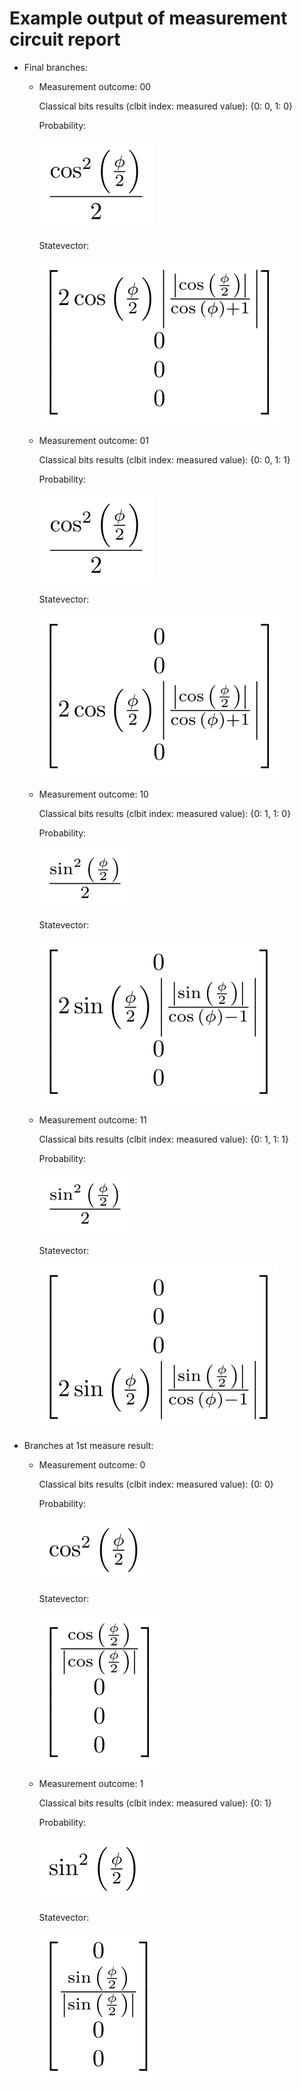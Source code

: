 # Example output of measurement circuit report

- Final branches:

  * Measurement outcome: 00

    Classical bits results (clbit index: measured value): {0: 0, 1: 0}

    Probability:

    ![P00](equations/measurement/P00.svg)

    Statevector:

    ![psi00](equations/measurement/psi00.svg)

  * Measurement outcome: 01

    Classical bits results (clbit index: measured value): {0: 0, 1: 1}

    Probability:

    ![P01](equations/measurement/P00.svg)

    Statevector:

    ![psi01](equations/measurement/psi01.svg)


  * Measurement outcome: 10

    Classical bits results (clbit index: measured value): {0: 1, 1: 0}

    Probability:

    ![P10](equations/measurement/P10.svg)

    Statevector:

    ![psi10](equations/measurement/psi10.svg)


  * Measurement outcome: 11

    Classical bits results (clbit index: measured value): {0: 1, 1: 1}

    Probability:

    ![P11](equations/measurement/P11.svg)

    Statevector:

    ![psi11](equations/measurement/psi11.svg)

- Branches at 1st measure result:

  * Measurement outcome: 0

    Classical bits results (clbit index: measured value): {0: 0}

    Probability:

    ![P0](equations/measurement/P0.svg)

    Statevector:

    ![psi0](equations/measurement/psi0.svg)

  * Measurement outcome: 1

    Classical bits results (clbit index: measured value): {0: 1}

    Probability:

    ![P1](equations/measurement/P1.svg)

    Statevector:

    ![psi1](equations/measurement/psi1.svg)